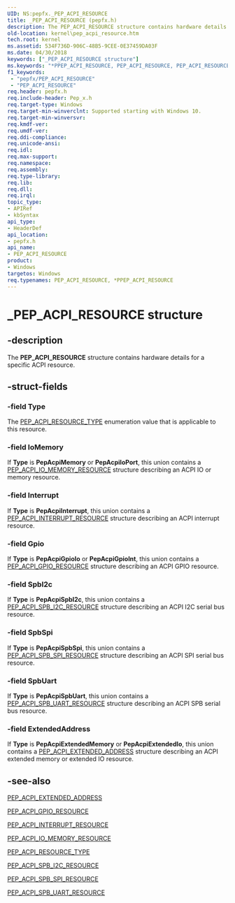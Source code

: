 ```yaml
---
UID: NS:pepfx._PEP_ACPI_RESOURCE
title: _PEP_ACPI_RESOURCE (pepfx.h)
description: The PEP_ACPI_RESOURCE structure contains hardware details for a specific ACPI resource.
old-location: kernel\pep_acpi_resource.htm
tech.root: kernel
ms.assetid: 534F736D-906C-48B5-9CEE-0E37459DA03F
ms.date: 04/30/2018
keywords: ["_PEP_ACPI_RESOURCE structure"]
ms.keywords: "*PPEP_ACPI_RESOURCE, PEP_ACPI_RESOURCE, PEP_ACPI_RESOURCE union [Kernel-Mode Driver Architecture], PPEP_ACPI_RESOURCE, PPEP_ACPI_RESOURCE union pointer [Kernel-Mode Driver Architecture], _PEP_ACPI_RESOURCE, kernel.pep_acpi_resource, pepfx/PEP_ACPI_RESOURCE, pepfx/PPEP_ACPI_RESOURCE"
f1_keywords:
 - "pepfx/PEP_ACPI_RESOURCE"
 - "PEP_ACPI_RESOURCE"
req.header: pepfx.h
req.include-header: Pep_x.h
req.target-type: Windows
req.target-min-winverclnt: Supported starting with Windows 10.
req.target-min-winversvr: 
req.kmdf-ver: 
req.umdf-ver: 
req.ddi-compliance: 
req.unicode-ansi: 
req.idl: 
req.max-support: 
req.namespace: 
req.assembly: 
req.type-library: 
req.lib: 
req.dll: 
req.irql: 
topic_type:
- APIRef
- kbSyntax
api_type:
- HeaderDef
api_location:
- pepfx.h
api_name:
- PEP_ACPI_RESOURCE
product:
- Windows
targetos: Windows
req.typenames: PEP_ACPI_RESOURCE, *PPEP_ACPI_RESOURCE
---
```


# _PEP_ACPI_RESOURCE structure


## -description


The <b>PEP_ACPI_RESOURCE</b> structure contains hardware details for a specific ACPI resource.


## -struct-fields




### -field Type

The <a href="https://docs.microsoft.com/windows-hardware/drivers/ddi/pepfx/ne-pepfx-_pep_acpi_resource_type">PEP_ACPI_RESOURCE_TYPE</a> enumeration value that is applicable to  this resource.


### -field IoMemory

If <b>Type</b> is <b>PepAcpiMemory</b> or <b>PepAcpiIoPort</b>, this union contains a <a href="https://docs.microsoft.com/windows-hardware/drivers/ddi/pepfx/ns-pepfx-_pep_acpi_io_memory_resource">PEP_ACPI_IO_MEMORY_RESOURCE</a> structure describing an ACPI IO or memory resource. 


### -field Interrupt

If <b>Type</b> is <b>PepAcpiInterrupt</b>, this union contains a <a href="https://docs.microsoft.com/windows-hardware/drivers/ddi/pepfx/ns-pepfx-_pep_acpi_interrupt_resource">PEP_ACPI_INTERRUPT_RESOURCE</a> structure describing an ACPI interrupt resource. 


### -field Gpio

If <b>Type</b> is <b>PepAcpiGpioIo</b> or <b>PepAcpiGpioInt</b>, this union contains a <a href="https://docs.microsoft.com/windows-hardware/drivers/ddi/pepfx/ns-pepfx-_pep_acpi_gpio_resource">PEP_ACPI_GPIO_RESOURCE</a> structure describing an ACPI GPIO resource. 


### -field SpbI2c

If <b>Type</b> is <b>PepAcpiSpbI2c</b>, this union contains a <a href="https://docs.microsoft.com/windows-hardware/drivers/ddi/pepfx/ns-pepfx-_pep_acpi_spb_i2c_resource">PEP_ACPI_SPB_I2C_RESOURCE</a> structure describing an ACPI I2C serial bus resource. 


### -field SpbSpi

If <b>Type</b> is <b>PepAcpiSpbSpi</b>, this union contains a <a href="https://docs.microsoft.com/windows-hardware/drivers/ddi/pepfx/ns-pepfx-_pep_acpi_spb_spi_resource">PEP_ACPI_SPB_SPI_RESOURCE</a> structure describing an ACPI SPI serial bus resource. 


### -field SpbUart

If <b>Type</b> is <b>PepAcpiSpbUart</b>, this union contains a <a href="https://docs.microsoft.com/windows-hardware/drivers/ddi/pepfx/ns-pepfx-_pep_acpi_spb_uart_resource">PEP_ACPI_SPB_UART_RESOURCE</a> structure describing an ACPI SPB serial bus resource. 


### -field ExtendedAddress

If <b>Type</b> is <b>PepAcpiExtendedMemory</b> or <b>PepAcpiExtendedIo</b>, this union contains a <a href="https://docs.microsoft.com/windows-hardware/drivers/ddi/pepfx/ns-pepfx-_pep_acpi_extended_address">PEP_ACPI_EXTENDED_ADDRESS</a> structure describing an ACPI extended memory or extended IO resource. 


## -see-also




<a href="https://docs.microsoft.com/windows-hardware/drivers/ddi/pepfx/ns-pepfx-_pep_acpi_extended_address">PEP_ACPI_EXTENDED_ADDRESS</a>



<a href="https://docs.microsoft.com/windows-hardware/drivers/ddi/pepfx/ns-pepfx-_pep_acpi_gpio_resource">PEP_ACPI_GPIO_RESOURCE</a>



<a href="https://docs.microsoft.com/windows-hardware/drivers/ddi/pepfx/ns-pepfx-_pep_acpi_interrupt_resource">PEP_ACPI_INTERRUPT_RESOURCE</a>



<a href="https://docs.microsoft.com/windows-hardware/drivers/ddi/pepfx/ns-pepfx-_pep_acpi_io_memory_resource">PEP_ACPI_IO_MEMORY_RESOURCE</a>



<a href="https://docs.microsoft.com/windows-hardware/drivers/ddi/pepfx/ne-pepfx-_pep_acpi_resource_type">PEP_ACPI_RESOURCE_TYPE</a>



<a href="https://docs.microsoft.com/windows-hardware/drivers/ddi/pepfx/ns-pepfx-_pep_acpi_spb_i2c_resource">PEP_ACPI_SPB_I2C_RESOURCE</a>



<a href="https://docs.microsoft.com/windows-hardware/drivers/ddi/pepfx/ns-pepfx-_pep_acpi_spb_spi_resource">PEP_ACPI_SPB_SPI_RESOURCE</a>



<a href="https://docs.microsoft.com/windows-hardware/drivers/ddi/pepfx/ns-pepfx-_pep_acpi_spb_uart_resource">PEP_ACPI_SPB_UART_RESOURCE</a>
 

 


